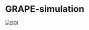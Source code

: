 # GRAPE-simulation

[![DOI](https://zenodo.org/badge/598335725.svg)](https://zenodo.org/badge/latestdoi/598335725)

